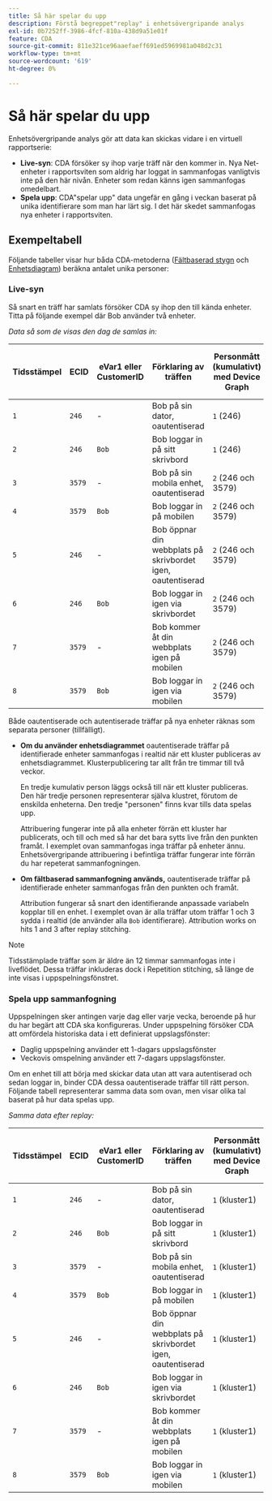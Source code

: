 ```yaml
---
title: Så här spelar du upp
description: Förstå begreppet"replay" i enhetsövergripande analys
exl-id: 0b7252ff-3986-4fcf-810a-438d9a51e01f
feature: CDA
source-git-commit: 811e321ce96aaefaeff691ed5969981a048d2c31
workflow-type: tm+mt
source-wordcount: '619'
ht-degree: 0%

---
```


# Så här spelar du upp

Enhetsövergripande analys gör att data kan skickas vidare i en virtuell rapportserie:

* **Live-syn**: CDA försöker sy ihop varje träff när den kommer in. Nya Net-enheter i rapportsviten som aldrig har loggat in sammanfogas vanligtvis inte på den här nivån. Enheter som redan känns igen sammanfogas omedelbart.
* **Spela upp**: CDA&quot;spelar upp&quot; data ungefär en gång i veckan baserat på unika identifierare som man har lärt sig. I det här skedet sammanfogas nya enheter i rapportsviten.

## Exempeltabell

Följande tabeller visar hur båda CDA-metoderna ([Fältbaserad stygn](field-based-stitching.md) och [Enhetsdiagram](device-graph.md)) beräkna antalet unika personer:

### Live-syn

Så snart en träff har samlats försöker CDA sy ihop den till kända enheter. Titta på följande exempel där Bob använder två enheter.

*Data så som de visas den dag de samlas in:*

| Tidsstämpel | ECID | eVar1 eller CustomerID | Förklaring av träffen | Personmått (kumulativt) med Device Graph | Personmått (kumulativt) med fältbaserad sytning |
| --- | --- | --- | --- | --- | --- |
| `1` | `246` | - | Bob på sin dator, oautentiserad | `1` (246) | `1` (246) |
| `2` | `246` | `Bob` | Bob loggar in på sitt skrivbord | `1` (246) | `2` (246 och Bob) |
| `3` | `3579` | - | Bob på sin mobila enhet, oautentiserad | `2` (246 och 3579) | `3` (246, Bob och 3579) |
| `4` | `3579` | `Bob` | Bob loggar in på mobilen | `2` (246 och 3579) | `3` (246, Bob och 3579) |
| `5` | `246` | - | Bob öppnar din webbplats på skrivbordet igen, oautentiserad | `2` (246 och 3579) | `3` (246, Bob och 3579) |
| `6` | `246` | `Bob` | Bob loggar in igen via skrivbordet | `2` (246 och 3579) | `3` (246, Bob och 3579) |
| `7` | `3579` | - | Bob kommer åt din webbplats igen på mobilen | `2` (246 och 3579) | `3` (246, Bob och 3579) |
| `8` | `3579` | `Bob` | Bob loggar in igen via mobilen | `2` (246 och 3579) | `3` (246, Bob och 3579) |

Både oautentiserade och autentiserade träffar på nya enheter räknas som separata personer (tillfälligt).

* **Om du använder enhetsdiagrammet** oautentiserade träffar på identifierade enheter sammanfogas i realtid när ett kluster publiceras av enhetsdiagrammet. Klusterpublicering tar allt från tre timmar till två veckor.

  En tredje kumulativ person läggs också till när ett kluster publiceras. Den här tredje personen representerar själva klustret, förutom de enskilda enheterna. Den tredje &quot;personen&quot; finns kvar tills data spelas upp.

  Attribuering fungerar inte på alla enheter förrän ett kluster har publicerats, och till och med så har det bara sytts live från den punkten framåt. I exemplet ovan sammanfogas inga träffar på enheter ännu. Enhetsövergripande attribuering i befintliga träffar fungerar inte förrän du har repeterat sammanfogningen.
* **Om fältbaserad sammanfogning används,** oautentiserade träffar på identifierade enheter sammanfogas från den punkten och framåt.

  Attribution fungerar så snart den identifierande anpassade variabeln kopplar till en enhet. I exemplet ovan är alla träffar utom träffar 1 och 3 sydda i realtid (de använder alla `Bob` identifierare). Attribution works on hits 1 and 3 after replay stitching.

>[!NOTE]
>
>Tidsstämplade träffar som är äldre än 12 timmar sammanfogas inte i liveflödet. Dessa träffar inkluderas dock i Repetition stitching, så länge de inte visas i uppspelningsfönstret.

### Spela upp sammanfogning

Uppspelningen sker antingen varje dag eller varje vecka, beroende på hur du har begärt att CDA ska konfigureras. Under uppspelning försöker CDA att omfördela historiska data i ett definierat uppslagsfönster:

* Daglig uppspelning använder ett 1-dagars uppslagsfönster
* Veckovis omspelning använder ett 7-dagars uppslagsfönster.

Om en enhet till att börja med skickar data utan att vara autentiserad och sedan loggar in, binder CDA dessa oautentiserade träffar till rätt person. Följande tabell representerar samma data som ovan, men visar olika tal baserat på hur data spelas upp.

*Samma data efter replay:*

| Tidsstämpel | ECID | eVar1 eller CustomerID | Förklaring av träffen | Personmått (kumulativt) med Device Graph | Personmått (kumulativt) med fältbaserad sytning |
| --- | --- | --- | --- | --- | --- |
| `1` | `246` | - | Bob på sin dator, oautentiserad | `1` (kluster1) | `1` (Bob) |
| `2` | `246` | `Bob` | Bob loggar in på sitt skrivbord | `1` (kluster1) | `1` (Bob) |
| `3` | `3579` | - | Bob på sin mobila enhet, oautentiserad | `1` (kluster1) | `1` (Bob) |
| `4` | `3579` | `Bob` | Bob loggar in på mobilen | `1` (kluster1) | `1` (Bob) |
| `5` | `246` | - | Bob öppnar din webbplats på skrivbordet igen, oautentiserad | `1` (kluster1) | `1` (Bob) |
| `6` | `246` | `Bob` | Bob loggar in igen via skrivbordet | `1` (kluster1) | `1` (Bob) |
| `7` | `3579` | - | Bob kommer åt din webbplats igen på mobilen | `1` (kluster1) | `1` (Bob) |
| `8` | `3579` | `Bob` | Bob loggar in igen via mobilen | `1` (kluster1) | `1` (Bob) |
